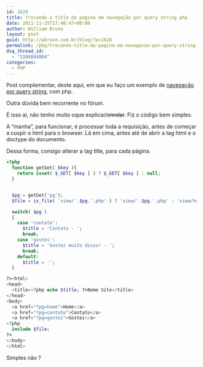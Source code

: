 ```yaml
---
id: 1628
title: Trocando o title da página em navegação por query string php
date: 2011-11-25T17:48:47+00:00
author: William Bruno
layout: post
guid: http://wbruno.com.br/blog/?p=1628
permalink: /php/trocando-title-da-pagina-em-navegacao-por-query-string-php/
dsq_thread_id:
  - "2104844864"
categories:
  - PHP
---
```

Post complementar, deste aqui, em que eu faço um exemplo de [navegação por query string](https://wbruno.com.br/php/navegacao-querystring-php/), com php.

Outra dúvida bem recorrente no fórum.

<!--more-->

É isso ai, não tenho muito oque explicar/<del datetime="2011-11-25T19:47:59+00:00">enrolar</del>. Fiz o código bem simples.

A &#8220;manha&#8221;, para funcionar, é processar toda a requisição, antes de começar a cuspir o html para o browser. Lá em cima, antes até de abrir a tag html e o doctype do documento.

Dessa forma, consigo alterar a tag title, para cada página.

``` php
<?php
  function getGet( $key ){
    return isset( $_GET[ $key ] ) ? $_GET[ $key ] : null;
  }


  $pg = getGet('pg');
  $file = is_file( 'view/'.$pg.'.php' ) ? 'view/'.$pg.'.php' : 'view/home.php';

  switch( $pg )
  {
    case 'contato':
      $title = 'Contato - ';
      break;
    case 'gostei':
      $title = 'Gostei muito disso! - ';
      break;
    default:
      $title = '';
  }

?><html>
<head>
  <title><?php echo $title; ?>Nome Site</title>
</head>
<body>
  <a href="?pg=home">Home</a>
  <a href="?pg=contato">Contato</a>
  <a href="?pg=gostei">Gostei</a>
<?php
  include $file;
?>
</body>
</html>
```

Simples não ?
